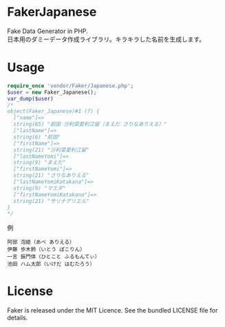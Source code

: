 FakerJapanese
=============

Fake Data Generator in PHP.  
日本用のダミーデータ作成ライブラリ。キラキラした名前を生成します。


# Usage

```php
require_once 'vendor/Faker/Japanese.php';
$user = new Faker_Japanese();
var_dump($user)
/*
object(Faker_Japanese)#1 (7) {
  ["name"]=>
  string(65) "前田 沙利菜愛利江留（まえだ さりなありえる）"
  ["lastName"]=>
  string(6) "前田"
  ["firstName"]=>
  string(21) "沙利菜愛利江留"
  ["lastNameYomi"]=>
  string(9) "まえだ"
  ["firstNameYomi"]=>
  string(21) "さりなありえる"
  ["lastNameYomiKatakana"]=>
  string(9) "マエダ"
  ["firstNameYomiKatakana"]=>
  string(21) "サリナアリエル"
}
*/
```

例
```
阿部 泡姫（あべ ありえる）
伊藤 歩木鈴（いとう ぽこりん）
一言 振門体（ひとこと ふるもんてぃ）
池田 ハム太郎（いけだ はむたろう）
```

# License

Faker is released under the MIT Licence. See the bundled LICENSE file for details.
